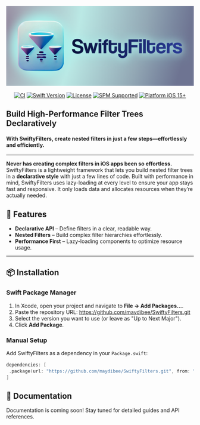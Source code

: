 <p align="center">
  <img src="SwiftyFiltersLogo.png" alt="SwiftyFilters Banner">
</p> <!-- Закрываем тег <p> для изображения -->

<p align="center">
  <a href="https://github.com/maydibee/SwiftyFilters/actions/workflows/run-tests.yml"><img src="https://github.com/maydibee/SwiftyFilters/actions/workflows/run-tests.yml/badge.svg" alt="CI"></a>
  <a href="https://swift.org/"><img src="https://img.shields.io/badge/Swift-5.7%2B-orange?logo=swift" alt="Swift Version"></a>
  <a href="https://github.com/maydibee/SwiftyFilters/blob/main/LICENSE"><img src="https://img.shields.io/badge/License-MIT-blue.svg" alt="License"></a>
  <a href="https://swift.org/package-manager/"><img src="https://img.shields.io/badge/SPM-Supported-brightgreen.svg" alt="SPM Supported"></a>
  <a href="https://developer.apple.com/ios/"><img src="https://img.shields.io/badge/Platform-iOS 15+-lightgrey?logo=apple" alt="Platform iOS 15+"></a>
</p>

<h2 align="left">Build High-Performance Filter Trees Declaratively</h2>
<h4 align="left">With SwiftyFilters, create nested filters in just a few steps—effortlessly and efficiently.</h4>

---

**Never has creating complex filters in iOS apps been so effortless.**  
SwiftyFilters is a lightweight framework that lets you build nested filter trees in a **declarative style** with just a few lines of code. Built with performance in mind, SwiftyFilters uses lazy-loading at every level to ensure your app stays fast and responsive. It only loads data and allocates resources when they’re actually needed.

## 🚀 Features

- **Declarative API** – Define filters in a clear, readable way.
- **Nested Filters** – Build complex filter hierarchies effortlessly.
- **Performance First** – Lazy-loading components to optimize resource usage.

---

## 📦 Installation

### Swift Package Manager

1. In Xcode, open your project and navigate to **File → Add Packages...**.
2. Paste the repository URL: 
https://github.com/maydibee/SwiftyFilters.git
3. Select the version you want to use (or leave as "Up to Next Major").
4. Click **Add Package**.

### Manual Setup

Add SwiftyFilters as a dependency in your `Package.swift`:
```swift
dependencies: [
 .package(url: "https://github.com/maydibee/SwiftyFilters.git", from: "1.0.0")
]
```

## 📝 Documentation

Documentation is coming soon! Stay tuned for detailed guides and API references.

